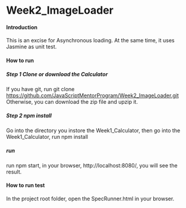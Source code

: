 # Week2_ImageLoader

#### Introduction
This is an excise for Asynchronous loading. At the same time, it uses Jasmine as unit test.

#### How to run

##### Step 1 Clone or download the Calculator
If you have git, run git clone https://github.com/JavaScriptMentorProgram/Week2_ImageLoader.git
Otherwise, you can download the zip file and upzip it.
##### Step 2 npm install
Go into the directory you instore the Week1_Calculator, then go into the Week1_Calculator, run npm install 

##### run
run npm start, in your browser, http://localhost:8080/, you will see the result. 


#### How to run test
In the project root folder, open the SpecRunner.html in your browser.
